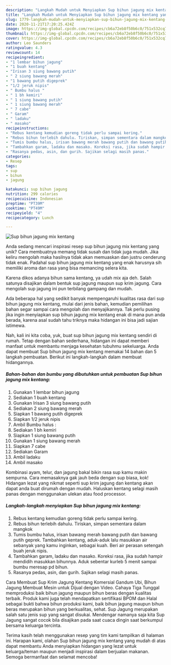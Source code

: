```yaml
---
description: "Langkah Mudah untuk Menyiapkan Sup bihun jagung mix kentang yang Sempurna"
title: "Langkah Mudah untuk Menyiapkan Sup bihun jagung mix kentang yang Sempurna"
slug: 1779-langkah-mudah-untuk-menyiapkan-sup-bihun-jagung-mix-kentang-yang-sempurna
date: 2020-11-21T17:20:25.424Z
image: https://img-global.cpcdn.com/recipes/cb6a72eb8f50b6c0/751x532cq70/sup-bihun-jagung-mix-kentang-foto-resep-utama.jpg
thumbnail: https://img-global.cpcdn.com/recipes/cb6a72eb8f50b6c0/751x532cq70/sup-bihun-jagung-mix-kentang-foto-resep-utama.jpg
cover: https://img-global.cpcdn.com/recipes/cb6a72eb8f50b6c0/751x532cq70/sup-bihun-jagung-mix-kentang-foto-resep-utama.jpg
author: Leo Saunders
ratingvalue: 4.3
reviewcount: 14
recipeingredient:
- "1 lembar bihun jagung"
- "1 buah kentang"
- "Irisan 3 siung bawang putih"
- " 2 siung bawang merah"
- "1 bawang putih digeprek"
- "1/2 jeruk nipis"
- " Bumbu halus "
- " 1 bh kemiri"
- " 1 siung bawang putih"
- " 1 siung bawang merah"
- " 7 cabe"
- " Garam"
- " ladaku"
- " masako"
recipeinstructions:
- "Rebus kentang kemudian goreng tidak perlu sampai kering."
- "Rebus bihun terlebih dahulu. Tiriskan, simpan sementara dalam mangkok"
- "Tumis bumbu halus, irisan bawang merah bawang putih dan bawang putih geprek. Tambahkan kentang, aduk-aduk lalu masukkan air sebanyak yang kamu inginkan, sebagai kuah. Beri air perasan setengah buah jeruk nipis."
- "Tambahkan garam, ladaku dan masako. Koreksi rasa, jika sudah hampir mendidih masukkan bihunnya. Aduk sebentar kurleb 5 menit sampai bumbu meresap pd bihun."
- "Rasanya pedas, asin, dan gurih. Sajikan selagi masih panas."
categories:
- Resep
tags:
- sup
- bihun
- jagung

katakunci: sup bihun jagung 
nutrition: 299 calories
recipecuisine: Indonesian
preptime: "PT39M"
cooktime: "PT49M"
recipeyield: "4"
recipecategory: Lunch

---
```



![Sup bihun jagung mix kentang](https://img-global.cpcdn.com/recipes/cb6a72eb8f50b6c0/751x532cq70/sup-bihun-jagung-mix-kentang-foto-resep-utama.jpg)

Anda sedang mencari inspirasi resep sup bihun jagung mix kentang yang unik? Cara membuatnya memang tidak susah dan tidak juga mudah. Jika keliru mengolah maka hasilnya tidak akan memuaskan dan justru cenderung tidak enak. Padahal sup bihun jagung mix kentang yang enak harusnya sih memiliki aroma dan rasa yang bisa memancing selera kita.

Karena dikos adanya bihun sama kentang, ya udah mix aja deh. Salah satunya disajikan dalam bentuk sup jagung maupun sup krim jagung. Cara mengolah sup jagung ini pun terbilang gampang dan mudah.

Ada beberapa hal yang sedikit banyak mempengaruhi kualitas rasa dari sup bihun jagung mix kentang, mulai dari jenis bahan, kemudian pemilihan bahan segar sampai cara mengolah dan menyajikannya. Tak perlu pusing jika ingin menyiapkan sup bihun jagung mix kentang enak di mana pun anda berada, karena asal sudah tahu triknya maka hidangan ini bisa jadi sajian istimewa.


Nah, kali ini kita coba, yuk, buat sup bihun jagung mix kentang sendiri di rumah. Tetap dengan bahan sederhana, hidangan ini dapat memberi manfaat untuk membantu menjaga kesehatan tubuhmu sekeluarga. Anda dapat membuat Sup bihun jagung mix kentang memakai 14 bahan dan 5 langkah pembuatan. Berikut ini langkah-langkah dalam membuat hidangannya.

<!--inarticleads1-->

##### Bahan-bahan dan bumbu yang dibutuhkan untuk pembuatan Sup bihun jagung mix kentang:

1. Gunakan 1 lembar bihun jagung
1. Sediakan 1 buah kentang
1. Gunakan Irisan 3 siung bawang putih
1. Sediakan  2 siung bawang merah
1. Siapkan 1 bawang putih digeprek
1. Siapkan 1/2 jeruk nipis
1. Ambil  Bumbu halus :
1. Sediakan  1 bh kemiri
1. Siapkan  1 siung bawang putih
1. Gunakan  1 siung bawang merah
1. Siapkan  7 cabe
1. Sediakan  Garam
1. Ambil  ladaku
1. Ambil  masako


Kombinasi ayam, telur, dan jagung bakal bikin rasa sup kamu makin sempurna. Cara memasaknya gak jauh beda dengan sup biasa, kok! Hidangan lezat yang nikmat seperti sup krim jagung dan kentang akan dapat anda buat dirumah dengan mudah. Haluskan kentang selagi masih panas dengan menggunakan ulekan atau food processor. 

<!--inarticleads2-->

##### Langkah-langkah menyiapkan Sup bihun jagung mix kentang:

1. Rebus kentang kemudian goreng tidak perlu sampai kering.
1. Rebus bihun terlebih dahulu. Tiriskan, simpan sementara dalam mangkok
1. Tumis bumbu halus, irisan bawang merah bawang putih dan bawang putih geprek. Tambahkan kentang, aduk-aduk lalu masukkan air sebanyak yang kamu inginkan, sebagai kuah. Beri air perasan setengah buah jeruk nipis.
1. Tambahkan garam, ladaku dan masako. Koreksi rasa, jika sudah hampir mendidih masukkan bihunnya. Aduk sebentar kurleb 5 menit sampai bumbu meresap pd bihun.
1. Rasanya pedas, asin, dan gurih. Sajikan selagi masih panas.


Cara Membuat Sup Krim Jagung Kentang Komersial Gandum Ubi, Bihun Jagung Membuat Mesin untuk Dijual dengan Video. Cahaya Tiga Tunggal memproduksi baik bihun jagung maupun bihun beras dengan kualitas terbaik. Produk kami juga telah mendapatkan sertifikasi BPOM dan Halal sebagai bukti bahwa bihun produksi kami, baik bihun jagung maupun bihun beras merupakan bihun yang berkualitas, sehat. Sup Jagung merupakan salah satu jenis sup yang sangat disukai. Mendengar namanya saja kita Sup Jagung sangat cocok bila disajikan pada saat cuaca dingin saat berkumpul bersama keluarga tercinta. 

Terima kasih telah menggunakan resep yang tim kami tampilkan di halaman ini. Harapan kami, olahan Sup bihun jagung mix kentang yang mudah di atas dapat membantu Anda menyiapkan hidangan yang lezat untuk keluarga/teman maupun menjadi inspirasi dalam berjualan makanan. Semoga bermanfaat dan selamat mencoba!
